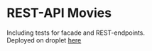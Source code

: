 
# REST-API Movies 

Including tests for facade and REST-endpoints.  
Deployed on droplet [here](https://micklarsen.com/W3D2_EX2/index.html)

